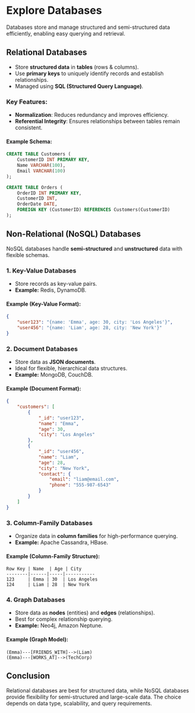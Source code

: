 # Explore Databases

Databases store and manage structured and semi-structured data efficiently, enabling easy querying and retrieval.

## **Relational Databases**
- Store **structured data** in **tables** (rows & columns).
- Use **primary keys** to uniquely identify records and establish relationships.
- Managed using **SQL (Structured Query Language)**.

### **Key Features:**
- **Normalization**: Reduces redundancy and improves efficiency.
- **Referential Integrity**: Ensures relationships between tables remain consistent.

#### **Example Schema:**
```sql
CREATE TABLE Customers (
    CustomerID INT PRIMARY KEY,
    Name VARCHAR(100),
    Email VARCHAR(100)
);

CREATE TABLE Orders (
    OrderID INT PRIMARY KEY,
    CustomerID INT,
    OrderDate DATE,
    FOREIGN KEY (CustomerID) REFERENCES Customers(CustomerID)
);
```

## **Non-Relational (NoSQL) Databases**
NoSQL databases handle **semi-structured** and **unstructured** data with flexible schemas.

### **1. Key-Value Databases**
- Store records as key-value pairs.
- **Example:** Redis, DynamoDB.

#### **Example (Key-Value Format):**
```json
{
    "user123": "{name: 'Emma', age: 30, city: 'Los Angeles'}",
    "user456": "{name: 'Liam', age: 28, city: 'New York'}"
}
```

### **2. Document Databases**
- Store data as **JSON documents**.
- Ideal for flexible, hierarchical data structures.
- **Example:** MongoDB, CouchDB.

#### **Example (Document Format):**
```json
{
    "customers": [
        {
            "_id": "user123",
            "name": "Emma",
            "age": 30,
            "city": "Los Angeles"
        },
        {
            "_id": "user456",
            "name": "Liam",
            "age": 28,
            "city": "New York",
            "contact": {
                "email": "liam@email.com",
                "phone": "555-987-6543"
            }
        }
    ]
}
```

### **3. Column-Family Databases**
- Organize data in **column families** for high-performance querying.
- **Example:** Apache Cassandra, HBase.

#### **Example (Column-Family Structure):**
```
Row Key | Name  | Age | City       
--------|------|-----|-----------
123     | Emma | 30  | Los Angeles  
124     | Liam | 28  | New York   
```

### **4. Graph Databases**
- Store data as **nodes** (entities) and **edges** (relationships).
- Best for complex relationship querying.
- **Example:** Neo4j, Amazon Neptune.

#### **Example (Graph Model):**
```
(Emma)---[FRIENDS_WITH]-->(Liam)
(Emma)---[WORKS_AT]-->(TechCorp)
```

## **Conclusion**
Relational databases are best for structured data, while NoSQL databases provide flexibility for semi-structured and large-scale data. The choice depends on data type, scalability, and query requirements.
